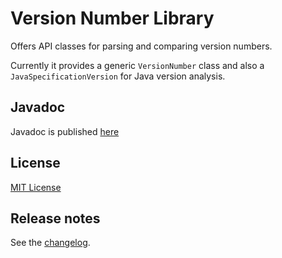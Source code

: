 Version Number Library
====

Offers API classes for parsing and comparing version numbers.

Currently it provides a generic `VersionNumber` class 
and also a `JavaSpecificationVersion` for Java version analysis.

## Javadoc

Javadoc is published [here](https://javadoc.jenkins-ci.org/component/version-number/)

## License

[MIT License](./LICENSE.txt)

## Release notes

See the [changelog](./CHANGELOG.md).
